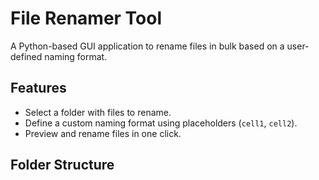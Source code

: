 # File Renamer Tool

A Python-based GUI application to rename files in bulk based on a user-defined naming format.

## Features
- Select a folder with files to rename.
- Define a custom naming format using placeholders (`cell1`, `cell2`).
- Preview and rename files in one click.

## Folder Structure
